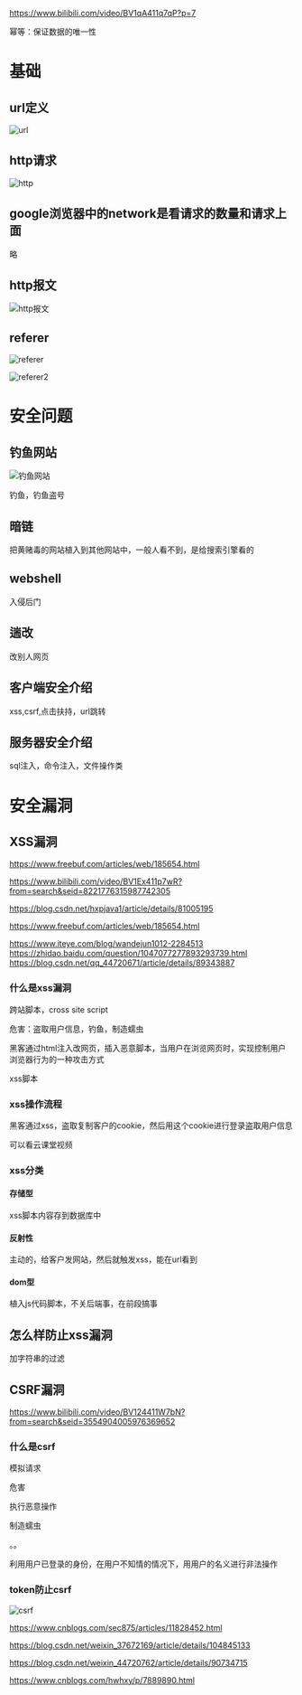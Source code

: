 https://www.bilibili.com/video/BV1qA411q7qP?p=7



幂等：保证数据的唯一性

# 基础

## url定义

![url](E:\前端笔记\前端笔记2\前端笔记\web数据安全\url.PNG)

## http请求

![http](E:\前端笔记\前端笔记2\前端笔记\web数据安全\http.PNG)

## google浏览器中的network是看请求的数量和请求上面

略

## http报文

![http报文](E:\前端笔记\前端笔记2\前端笔记\web数据安全\http报文.PNG)

## referer

![referer](E:\前端笔记\前端笔记2\前端笔记\web数据安全\referer.PNG)

![referer2](E:\前端笔记\前端笔记2\前端笔记\web数据安全\referer2.PNG)

# 安全问题

## 钓鱼网站

![钓鱼网站](E:\前端笔记\前端笔记2\前端笔记\web数据安全\安全问题\钓鱼网站.PNG)

钓鱼，钓鱼盗号

## 暗链

把黄赌毒的网站植入到其他网站中，一般人看不到，是给搜索引擎看的

## webshell

入侵后门

## 遄改

改别人网页

## 客户端安全介绍

xss,csrf,点击扶持，url跳转

## 服务器安全介绍

sql注入，命令注入，文件操作类

# 安全漏洞

## XSS漏洞

https://www.freebuf.com/articles/web/185654.html

https://www.bilibili.com/video/BV1Ex411p7wR?from=search&seid=8221776315987742305

https://blog.csdn.net/hxpjava1/article/details/81005195

https://www.freebuf.com/articles/web/185654.html

https://www.iteye.com/blog/wandejun1012-2284513
https://zhidao.baidu.com/question/1047077277893293739.html
https://blog.csdn.net/qq_44720671/article/details/89343887

### 什么是xss漏洞

跨站脚本，cross site script

危害：盗取用户信息，钓鱼，制造蠕虫

黑客通过html注入改网页，插入恶意脚本，当用户在浏览网页时，实现控制用户浏览器行为的一种攻击方式

xss脚本

### xss操作流程

黑客通过xss，盗取复制客户的cookie，然后用这个cookie进行登录盗取用户信息

可以看云课堂视频

### xss分类

#### 存储型

xss脚本内容存到数据库中

#### 反射性

主动的，给客户发网站，然后就触发xss，能在url看到

#### dom型

植入js代码脚本，不关后端事，在前段搞事

## 怎么样防止xss漏洞

加字符串的过滤

## CSRF漏洞



https://www.bilibili.com/video/BV124411W7bN?from=search&seid=3554904005976369652

### 什么是csrf

模拟请求

危害

执行恶意操作

制造蠕虫

。。

利用用户已登录的身份，在用户不知情的情况下，用用户的名义进行非法操作

### token防止csrf

![csrf](E:\前端笔记\前端笔记2\前端笔记\web数据安全\安全问题\csrf.PNG)

https://www.cnblogs.com/sec875/articles/11828452.html

https://blog.csdn.net/weixin_37672169/article/details/104845133

https://blog.csdn.net/weixin_44720762/article/details/90734715

https://www.cnblogs.com/hwhxy/p/7889890.html